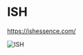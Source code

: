 # ISH
https://ishessence.com/

![ISH](https://github.com/JayP11/ISH/assets/80621006/9432356d-0601-41bb-bb05-bc73fe180b62)
